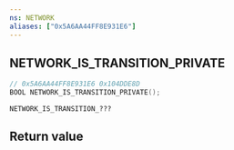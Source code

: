 ```yaml
---
ns: NETWORK
aliases: ["0x5A6AA44FF8E931E6"]
---
```

## NETWORK_IS_TRANSITION_PRIVATE

```c
// 0x5A6AA44FF8E931E6 0x104DDE8D
BOOL NETWORK_IS_TRANSITION_PRIVATE();
```

```
NETWORK_IS_TRANSITION_???  
```


## Return value
